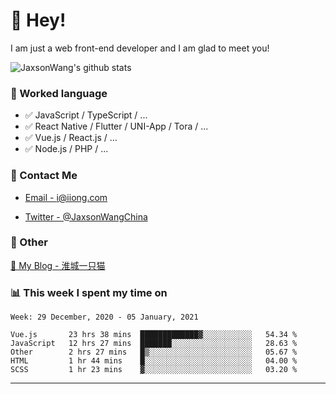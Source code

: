 # 👋 Hey!

I am just a web front-end developer and I am glad to meet you!

![JaxsonWang's github stats](https://github-readme-stats.vercel.app/api?username=JaxsonWang&&show_icons=true&&title_color=1abc9c&&icon_color=1abc9c)


### 📝 Worked language

- ✅ JavaScript / TypeScript / ...
- ✅ React Native / Flutter / UNI-App / Tora / ...
- ✅ Vue.js / React.js / ...
- ✅ Node.js / PHP / ...

### 📮 Contact Me

- [Email - i@iiong.com](mailto:i@iiong.com)

- [Twitter - @JaxsonWangChina](https://twitter.com/JaxsonWangChina)

### 🤪 Other

[📌 My Blog - 淮城一只猫](https://iiong.com)

### 📊 This week I spent my time on

<!--START_SECTION:waka-->
```text
Week: 29 December, 2020 - 05 January, 2021

Vue.js       23 hrs 38 mins  █████████████▓░░░░░░░░░░░   54.34 % 
JavaScript   12 hrs 27 mins  ███████░░░░░░░░░░░░░░░░░░   28.63 % 
Other        2 hrs 27 mins   █▒░░░░░░░░░░░░░░░░░░░░░░░   05.67 % 
HTML         1 hr 44 mins    █░░░░░░░░░░░░░░░░░░░░░░░░   04.00 % 
SCSS         1 hr 23 mins    ▓░░░░░░░░░░░░░░░░░░░░░░░░   03.20 % 
```
<!--END_SECTION:waka-->

---
